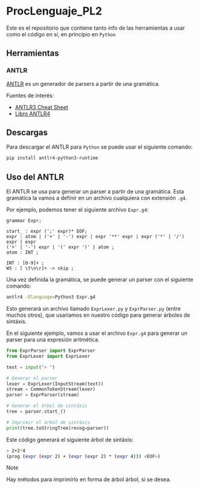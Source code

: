 # ProcLenguaje_PL2

Este es el repositorio que contiene tanto info de las herramientas a usar como
el código en sí, en principio en `Python`

## Herramientas

### ANTLR

[ANTLR](https://www.antlr.org/) es un generador de parsers a partir de una gramática.

Fuentes de interés:

* [ANTLR3 Cheat Sheet](https://theantlrguy.atlassian.net/wiki/spaces/ANTLR3/pages/2687036/ANTLR+Cheat+Sheet)
* [Libro ANTLR4](https://github.com/Monarch510/antlr-v4/blob/master/The%20Definitive%20ANTLR%204%20Reference%2C%202nd%20Edition.pdf)

## Descargas

Para descargar el ANTLR para `Python` se puede usar el siguiente comando:

```bash
pip install antlr4-python3-runtime
```

## Uso del ANTLR

El ANTLR se usa para generar un parser a partir de una gramática.
Esta gramática la vamos a definir en un archivo cualquiera con extensión `.g4`.

Por ejemplo, podemos tener el siguiente archivo `Expr.g4`:

```antlr
grammar Expr;

start_ : expr (';' expr)* EOF;
expr : atom | ('+' | '-') expr | expr '**' expr | expr ('*' | '/') expr | expr
('+' | '-') expr | '(' expr ')' | atom ;
atom : INT ;

INT : [0-9]+ ;
WS : [ \t\n\r]+ -> skip ;
```

Una vez definida la gramática, se puede generar un parser con el siguiente comando:

```bash
antlr4 -Dlanguage=Python3 Expr.g4
```

Esto generará un archivo llamado `ExprLexer.py` y `ExprParser.py` (entre muchos otros),
que usaríamos en nuestro código para generar árboles de sintáxis.

En el siguiente ejemplo, vamos a usar el archivo `Expr.g4` para generar un parser
para una expresión aritmética.

```python
from ExprParser import ExprParser
from ExprLexer import ExprLexer

text = input("> ")

# Generar el parser
lexer = ExprLexer(InputStream(text))
stream = CommonTokenStream(lexer)
parser = ExprParser(stream)

# Generar el árbol de sintáxis
tree = parser.start_()

# Imprimir el árbol de sintáxis
print(tree.toStringTree(recog=parser))
```

Este código generará el siguiente árbol de sintáxis:

```bash
> 2+2*4
(prog (expr (expr 2) + (expr (expr 2) * (expr 4))) <EOF>)
```

> [!NOTE]
> Hay métodos para imprimirlo en forma de árbol árbol, si se desea.
